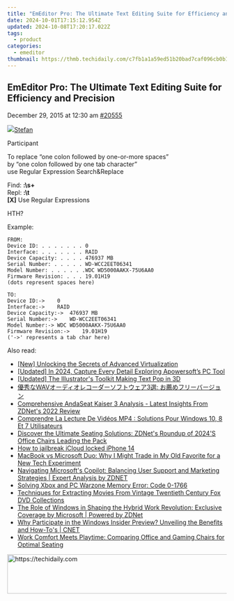 ```yaml
---
title: "EmEditor Pro: The Ultimate Text Editing Suite for Efficiency and Precision"
date: 2024-10-01T17:15:12.954Z
updated: 2024-10-08T17:20:17.022Z
tags:
  - product
categories:
  - emeditor
thumbnail: https://thmb.techidaily.com/c7fb1a1a59ed51b20bad7caf096cb0b1673edc9a7909c923364a5dde19acdd7a.jpg
---
```


## EmEditor Pro: The Ultimate Text Editing Suite for Efficiency and Precision

December 29, 2015 at 12:30 am [#20555](https://tools.techidaily.com/emeditor/products/) 

[![](https://secure.gravatar.com/avatar/f29c043a3cc5c5dac8db4e62939893e9?s=80&d=identicon&r=g)Stefan](https://www.emeditor.com/forums/users/Stefan/ "View Stefan's profile")

Participant

To replace “one colon followed by one-or-more spaces”  
 by “one colon followed by one tab character”  
 use Regular Expression Search&Replace

Find: **:\\s+**  
 Repl: **:\\t**  
**\[X\]** Use Regular Expressions  

  
 HTH?  
  
 Example:

```
FROM:
Device ID: . . . . . . . 0
Interface: . . . . . . . RAID
Device Capacity: . . . . 476937 MB
Serial Number: . . . . . WD-WCC2EET06341
Model Number: . . . . . .WDC WD5000AAKX-75U6AA0
Firmware Revision: . . . 19.01H19
(dots represent spaces here)

TO:
Device ID:->	0
Interface:->	RAID
Device Capacity:->	476937 MB
Serial Number:->	WD-WCC2EET06341
Model Number:->	WDC WD5000AAKX-75U6AA0
Firmware Revision:->	19.01H19
('->' represents a tab char here)
```

<ins class="adsbygoogle"
     style="display:block"
     data-ad-format="autorelaxed"
     data-ad-client="ca-pub-7571918770474297"
     data-ad-slot="1223367746"></ins>

<ins class="adsbygoogle"
     style="display:block"
     data-ad-client="ca-pub-7571918770474297"
     data-ad-slot="8358498916"
     data-ad-format="auto"
     data-full-width-responsive="true"></ins>

<span class="atpl-alsoreadstyle">Also read:</span>
<div><ul>
<li><a href="https://some-guidance.techidaily.com/new-unlocking-the-secrets-of-advanced-virtualization/"><u>[New] Unlocking the Secrets of Advanced Virtualization</u></a></li>
<li><a href="https://visual-screen-recording.techidaily.com/updated-in-2024-capture-every-detail-exploring-apowersofts-pc-tool/"><u>[Updated] In 2024, Capture Every Detail Exploring Apowersoft’s PC Tool</u></a></li>
<li><a href="https://some-guidance.techidaily.com/updated-the-illustrators-toolkit-making-text-pop-in-3d/"><u>[Updated] The Illustrator's Toolkit Making Text Pop in 3D</u></a></li>
<li><a href="https://some-knowledge.techidaily.com/wav3/"><u>優秀なWAVオーディオレコーダーソフトウェア3選: お薦めフリーバージョン</u></a></li>
<li><a href="https://win-superb.techidaily.com/comprehensive-andaseat-kaiser-3-analysis-latest-insights-from-zdnets-2022-review/"><u>Comprehensive AndaSeat Kaiser 3 Analysis - Latest Insights From ZDNet's 2022 Review</u></a></li>
<li><a href="https://tech-recovery.techidaily.com/comprendre-la-lecture-de-videos-mp4-solutions-pour-windows-10-8-et-7-utilisateurs/"><u>Comprendre La Lecture De Vidéos MP4 : Solutions Pour Windows 10, 8 Et 7 Utilisateurs</u></a></li>
<li><a href="https://win-superb.techidaily.com/discover-the-ultimate-seating-solutions-zdnets-roundup-of-2024s-office-chairs-leading-the-pack/"><u>Discover the Ultimate Seating Solutions: ZDNet's Roundup of 2024'S Office Chairs Leading the Pack</u></a></li>
<li><a href="https://activate-lock.techidaily.com/how-to-jailbreak-icloud-locked-iphone-14-by-drfone-ios/"><u>How to jailbreak iCloud locked iPhone 14</u></a></li>
<li><a href="https://win-superb.techidaily.com/macbook-vs-microsoft-duo-why-i-might-trade-in-my-old-favorite-for-a-new-tech-experiment/"><u>MacBook vs Microsoft Duo: Why I Might Trade in My Old Favorite for a New Tech Experiment</u></a></li>
<li><a href="https://win-superb.techidaily.com/navigating-microsofts-copilot-balancing-user-support-and-marketing-strategies-expert-analysis-by-zdnet/"><u>Navigating Microsoft's Copilot: Balancing User Support and Marketing Strategies | Expert Analysis by ZDNET</u></a></li>
<li><a href="https://win-blog.techidaily.com/solving-xbox-and-pc-warzone-memory-error-code-0-1766/"><u>Solving Xbox and PC Warzone Memory Error: Code 0-1766</u></a></li>
<li><a href="https://some-guidance.techidaily.com/techniques-for-extracting-movies-from-vintage-twentieth-century-fox-dvd-collections/"><u>Techniques for Extracting Movies From Vintage Twentieth Century Fox DVD Collections</u></a></li>
<li><a href="https://win-superb.techidaily.com/the-role-of-windows-in-shaping-the-hybrid-work-revolution-exclusive-coverage-by-microsoft-powered-by-zdnet/"><u>The Role of Windows in Shaping the Hybrid Work Revolution: Exclusive Coverage by Microsoft | Powered by ZDNet</u></a></li>
<li><a href="https://win-superb.techidaily.com/why-participate-in-the-windows-insider-preview-unveiling-the-benefits-and-how-tos-cnet/"><u>Why Participate in the Windows Insider Preview? Unveiling the Benefits and How-To's | CNET</u></a></li>
<li><a href="https://win-superb.techidaily.com/work-comfort-meets-playtime-comparing-office-and-gaming-chairs-for-optimal-seating/"><u>Work Comfort Meets Playtime: Comparing Office and Gaming Chairs for Optimal Seating</u></a></li>
</ul></div>

<!-- affiliate ads begin -->
<a href="https://appsumo.8odi.net/c/5597632/2118306/7443" target="_top" id="2118306">
  <img src="//a.impactradius-go.com/display-ad/7443-2118306" border="0" alt="https://techidaily.com" width="728" height="90"/>
</a>
<img height="0" width="0" src="https://appsumo.8odi.net/i/5597632/2118306/7443" style="position:absolute;visibility:hidden;" border="0" />
<!-- affiliate ads end -->

